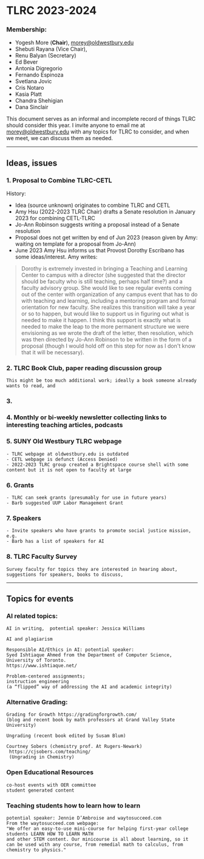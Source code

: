 # TLRC 2023-2024   

### Membership: 
- Yogesh More (**Chair**), morey@oldwestbury.edu 
- Shebuti Rayana (Vice Chair), 
- Renu Balyan (Secretary)
- Ed Bever
- Antonia Digregorio
- Fernando Espinoza
 - Svetlana Jovic 
- Cris Notaro
- Kasia Platt
- Chandra Shehigian 
- Dana Sinclair

This document serves as an informal and incomplete record of things TLRC should consider this year. I invite anyone to email me at morey@oldwestbury.edu with any topics for TLRC to consider, and when we meet, we can discuss them as needed. 
___
## Ideas, issues

### 1. Proposal to Combine TLRC-CETL

History:
- Idea (source unknown) originates to combine TLRC and CETL
- Amy Hsu (2022-2023 TLRC Chair) drafts a Senate resolution in January 2023 for combining CETL-TLRC  
- Jo-Ann Robinson suggests writing a proposal instead of a Senate resolution
- Proposal does not get written by end of Jun 2023 (reason given by Amy: waiting on template for a proposal from Jo-Ann)
- June 2023 Amy Hsu informs us that Provost Dorothy Escribano has some ideas/interest. Amy writes: 

> Dorothy is extremely invested in bringing a Teaching and Learning Center to campus with a director (she suggested that the director should be faculty who is still teaching, perhaps half time?) and a faculty advisory group.  She would like to see regular events coming out of the center with organization of any campus event that has to do with teaching and learning, including a mentoring program and formal orientation for new faculty.  She realizes this transition will take a year or so to happen, but would like to support us in figuring out what is needed to make it happen. 
>I think this support is exactly what is needed to make the leap to the more permanent structure we were envisioning as we wrote the draft of the letter, then resolution, which was then directed by Jo-Ann Robinson to be written in the form of a proposal (though I would hold off on this step for now as I don't know that it will be necessary). 

### 2. TLRC Book Club, paper reading discussion group
    This might be too much additional work; ideally a book someone already wants to read, and 

### 3.

### 4. Monthly or bi-weekly newsletter collecting links to interesting teaching articles, podcasts

### 5. SUNY Old Westbury TLRC webpage
    - TLRC webpage at oldwestbury.edu is outdated
    - CETL webpage is defunct (Access Denied)
    - 2022-2023 TLRC group created a Brightspace course shell with some content but it is not open to faculty at large

### 6. Grants
    - TLRC can seek grants (presumably for use in future years)
    - Barb suggested UUP Labor Management Grant
### 7. Speakers
    - Invite speakers who have grants to promote social justice mission, e.g. 
    - Barb has a list of speakers for AI
### 8. TLRC Faculty Survey
    Survey faculty for topics they are interested in hearing about, suggestions for speakers, books to discuss, 

___
## Topics for events

### AI related topics:

    AI in writing,  potential speaker: Jessica Williams 

    AI and plagiarism 
    
    Responsible AI/Ethics in AI: potential speaker: 
    Syed Ishtiaque Ahmed from the Department of Computer Science, 
    University of Toronto. 
    https://www.ishtiaque.net/ 

    Problem-centered assignments; 
    instruction engineering 
    (a “flipped” way of addressing the AI and academic integrity) 


### Alternative Grading: 

    Grading for Growth https://gradingforgrowth.com/  
    (blog and recent book by math professors at Grand Valley State University)

    Ungrading (recent book edited by Susam Blum) 

    Courtney Sobers (chemistry prof. At Rugers-Newark)  
     https://cjsobers.com/teaching/ 
     (Ungrading in Chemistry) 

### Open Educational Resources
    co-host events with OER committee
    student generated content 

### Teaching students how to learn how to learn
    potential speaker: Jennie D’Ambroise and waytosucceed.com 
    From the waytosucceed.com webpage:
    "We offer an easy-to-use mini-course for helping first-year college students LEARN HOW TO LEARN MATH
    and other STEM content. Our minicourse is all about learning, so it can be used with any course, from remedial math to calculus, from chemistry to physics."